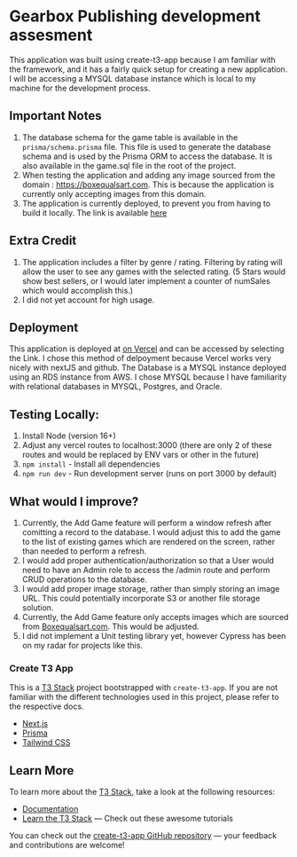 # Gearbox Publishing development assesment
This application was built using create-t3-app because I am familiar with the framework, and it has a fairly quick setup for creating a new application. I will be accessing a MYSQL database instance which is local to my machine for the development process.

## Important Notes
1. The database schema for the game table is available in the `prisma/schema.prisma` file. This file is used to generate the database schema and is used by the Prisma ORM to access the database. It is also available in the game.sql file in the root of the project.
2. When testing the application and adding any image sourced from the domain : https://boxequalsart.com. This is because the application is currently only accepting images from this domain.
3. The application is currently deployed, to prevent you from having to build it locally. The link is available [here](https://gearbox-dev.vercel.app/)

## Extra Credit
1. The application includes a filter by genre / rating. Filtering by rating will allow the user to see any games with the selected rating. (5 Stars would show best sellers, or I would later implement a counter of numSales which would accomplish this.)
2. I did not yet account for high usage.

## Deployment
This application is deployed at [on Vercel](https://gearbox-dev.vercel.app/) and can be accessed by selecting the Link. I chose this method of delpoyment because Vercel works very nicely with nextJS and github.
The Database is a MYSQL instance deployed using an RDS instance from AWS. I chose MYSQL because I have familiarity with relational databases in MYSQL, Postgres, and Oracle.

## Testing Locally:
1. Install Node (version 16+)
2. Adjust any vercel routes to localhost:3000 (there are only 2 of these routes and would be replaced by ENV vars or other in the future)
3. `npm install` - Install all dependencies
4. `npm run dev` - Run development server (runs on port 3000 by default)

## What would I improve?
1. Currently, the Add Game feature will perform a window refresh after comitting a record to the database. I would adjust this to add the game to the list of existing games which are rendered on the screen, rather than needed to perform a refresh.
2. I would add proper authentication/authorization so that a User would need to have an Admin role to access the /admin route and perform CRUD operations to the database.
3. I would add proper image storage, rather than simply storing an image URL. This could potentially incorporate S3 or another file storage solution.
4. Currently, the Add Game feature only accepts images which are sourced from [Boxequalsart.com](https://boxequalsart.com). This would be adjusted.
5. I did not implement a Unit testing library yet, however Cypress has been on my radar for projects like this.

### Create T3 App

This is a [T3 Stack](https://create.t3.gg/) project bootstrapped with `create-t3-app`.
If you are not familiar with the different technologies used in this project, please refer to the respective docs.

- [Next.js](https://nextjs.org)
- [Prisma](https://prisma.io)
- [Tailwind CSS](https://tailwindcss.com)

## Learn More

To learn more about the [T3 Stack](https://create.t3.gg/), take a look at the following resources:

- [Documentation](https://create.t3.gg/)
- [Learn the T3 Stack](https://create.t3.gg/en/faq#what-learning-resources-are-currently-available) — Check out these awesome tutorials

You can check out the [create-t3-app GitHub repository](https://github.com/t3-oss/create-t3-app) — your feedback and contributions are welcome!


